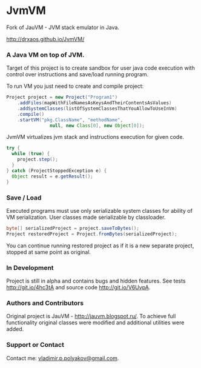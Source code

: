 JvmVM
=====

Fork of JauVM - JVM stack emulator in Java.

http://drxaos.github.io/JvmVM/

### A Java VM on top of JVM.
Target of this project is to create sandbox for user java code execution
with control over instructions and save/load running program.

To run VM you just need to create and compile project:
```java
Project project = new Project("Program1")
    .addFiles(mapWithFileNamesAsKeysAndTheirContentsAsValues)
    .addSystemClasses(listOfSystemClassesThatYouAllowToUseInVm)
    .compile()
    .startVM("pkg.ClassName", "methodName",
                null, new Class[0], new Object[0]);
```

JvmVM virtualizes jvm stack and instructions execution for given code.

```java
try {
  while (true) {
    project.step();
  }
} catch (ProjectStoppedException e) {
  Object result = e.getResult();
}
```

### Save / Load
Executed programs must use only serializable system classes for ability of VM serialization.
User classes made serializable by classloader.

```java
byte[] serializedProject = project.saveToBytes();
Project restoredProject = Project.fromBytes(serializedProject);
```
You can continue running restored project as if it is a new separate project, stopped at same point as original.


### In Development
Project is still in alpha and contains bugs and hidden features.
See tests http://git.io/4hc3tA and source code http://git.io/V6UvpA.

### Authors and Contributors
Original project is JauVM - http://jauvm.blogspot.ru/.
To achieve full functionality original classes were modified
and additional utilities were added.

### Support or Contact
Contact me: vladimir.p.polyakov@gmail.com.
